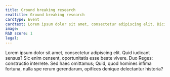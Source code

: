 ```yaml
---
title: Ground breaking research
realtitle: Ground breaking research
cardtype: Event
cardtext: Lorem ipsum dolor sit amet, consectetur adipiscing elit. Dicimus aliquem hilare vivere; Duae sunt enim res quoque, ne tu verba solum putes.
image: 
R&D score: 1
legal: 
---
```

Lorem ipsum dolor sit amet, consectetur adipiscing elit. Quid iudicant sensus? Sic enim censent, oportunitatis esse beate vivere. Duo Reges: constructio interrete. Sed haec omittamus; Quid, quod homines infima fortuna, nulla spe rerum gerendarum, opifices denique delectantur historia?
